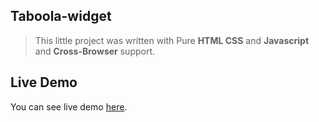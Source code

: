 ## Taboola-widget
> This little project was written with Pure **HTML CSS** and **Javascript** and **Cross-Browser** support.
## Live Demo
You can see live demo [here](https://eranmaron.github.io/widget/).

